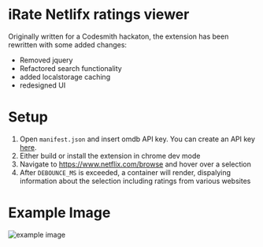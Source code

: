 # iRate Netlifx ratings viewer

Originally written for a Codesmith hackaton, the extension has been rewritten with some added changes:

- Removed jquery
- Refactored search functionality
- added localstorage caching
- redesigned UI

# Setup

1. Open `manifest.json` and insert omdb API key. You can create an API key [here](https://omdbapi.com/apikey.aspx).
2. Either build or install the extension in chrome dev mode
3. Navigate to https://www.netflix.com/browse and hover over a selection
4. After `DEBOUNCE_MS` is exceeded, a container will render, dispalying information about the selection including ratings from various websites

# Example Image

![example image](https://i.imgur.com/Pb5g0Tu.jpg)
